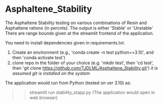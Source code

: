 # Asphaltene_Stability

The Asphaltene Stability testing on various combinations of Resin and Asphaltene rations (in percnts).
The output is either 'Stable' or 'Unstable'
There are range bounds given at the streamlit frontend of the application.

You need to install dependencies given in requirements.txt.
1. Create an environment (e.g., 'conda create -n test python==3.10', and then 'conda activate test')
2. clone repo in the folder of your choice (e.g. 'mkdir test', then 'cd test', then 'git clone https://github.com/TJDLML/Asphaltene_Stability.git')
*it is assumed git is installed on the system*

The application would run from Python (tested on ver 3.10) as:
>> streamlit run stability_stapp.py
(The application would open in web browser)
